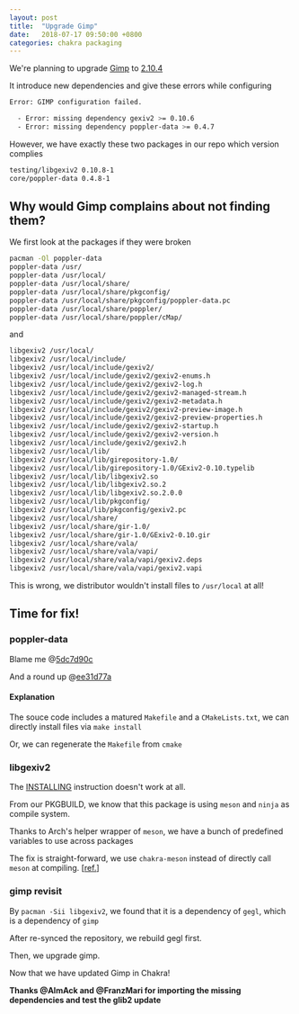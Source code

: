 ```yaml
---
layout: post
title:  "Upgrade Gimp"
date:   2018-07-17 09:50:00 +0800
categories: chakra packaging
---
```


We're planning to upgrade [Gimp](https://gimp.org) to [2.10.4](https://code.chakralinux.org/packages/gtk/issues/8)

It introduce new dependencies and give these errors while configuring

```bash
Error: GIMP configuration failed.

  - Error: missing dependency gexiv2 >= 0.10.6
  - Error: missing dependency poppler-data >= 0.4.7
```

However, we have exactly these two packages in our repo which version complies

```bash
testing/libgexiv2 0.10.8-1
core/poppler-data 0.4.8-1
```

## Why would Gimp complains about not finding them?

We first look at the packages if they were broken

```bash
pacman -Ql poppler-data 
poppler-data /usr/
poppler-data /usr/local/
poppler-data /usr/local/share/
poppler-data /usr/local/share/pkgconfig/
poppler-data /usr/local/share/pkgconfig/poppler-data.pc
poppler-data /usr/local/share/poppler/
poppler-data /usr/local/share/poppler/cMap/
```

and

```bash
libgexiv2 /usr/local/
libgexiv2 /usr/local/include/
libgexiv2 /usr/local/include/gexiv2/
libgexiv2 /usr/local/include/gexiv2/gexiv2-enums.h
libgexiv2 /usr/local/include/gexiv2/gexiv2-log.h
libgexiv2 /usr/local/include/gexiv2/gexiv2-managed-stream.h
libgexiv2 /usr/local/include/gexiv2/gexiv2-metadata.h
libgexiv2 /usr/local/include/gexiv2/gexiv2-preview-image.h
libgexiv2 /usr/local/include/gexiv2/gexiv2-preview-properties.h
libgexiv2 /usr/local/include/gexiv2/gexiv2-startup.h
libgexiv2 /usr/local/include/gexiv2/gexiv2-version.h
libgexiv2 /usr/local/include/gexiv2/gexiv2.h
libgexiv2 /usr/local/lib/
libgexiv2 /usr/local/lib/girepository-1.0/
libgexiv2 /usr/local/lib/girepository-1.0/GExiv2-0.10.typelib
libgexiv2 /usr/local/lib/libgexiv2.so
libgexiv2 /usr/local/lib/libgexiv2.so.2
libgexiv2 /usr/local/lib/libgexiv2.so.2.0.0
libgexiv2 /usr/local/lib/pkgconfig/
libgexiv2 /usr/local/lib/pkgconfig/gexiv2.pc
libgexiv2 /usr/local/share/
libgexiv2 /usr/local/share/gir-1.0/
libgexiv2 /usr/local/share/gir-1.0/GExiv2-0.10.gir
libgexiv2 /usr/local/share/vala/
libgexiv2 /usr/local/share/vala/vapi/
libgexiv2 /usr/local/share/vala/vapi/gexiv2.deps
libgexiv2 /usr/local/share/vala/vapi/gexiv2.vapi
```

This is wrong, we distributor wouldn't install files to `/usr/local` at all!

## Time for fix!

### poppler-data

Blame me @[5dc7d90c](https://code.chakralinux.org/packages/core/commit/5dc7d90c01c6ddf2075493cb80729ddb848ddbb3)

And a round up @[ee31d77a](https://code.chakralinux.org/packages/core/commit/ee31d77a8d970a08c1340af452d1540b7060dfdb)

#### Explanation

The souce code includes a matured `Makefile` and a `CMakeLists.txt`, we can directly install files via `make install`

Or, we can regenerate the `Makefile` from `cmake`

### libgexiv2

The [INSTALLING](https://gitlab.gnome.org/GNOME/gexiv2/blob/master/INSTALLING) instruction doesn't work at all.

From our PKGBUILD, we know that this package is using `meson` and `ninja` as compile system.

Thanks to Arch's helper wrapper of `meson`, we have a bunch of predefined variables to use across packages

The fix is straight-forward, we use `chakra-meson` instead of directly call `meson` at compiling. [[ref.](https://code.chakralinux.org/packages/gtk/commit/d489c313877455444347d9f072aada53700a69a4)]

### gimp revisit

By `pacman -Sii libgexiv2`, we found that it is a dependency of `gegl`, which is a dependency of `gimp`

After re-synced the repository, we rebuild gegl first.

Then, we upgrade gimp.

Now that we have updated Gimp in Chakra!

__Thanks @AlmAck and @FranzMari for importing the missing dependencies and test the glib2 update__